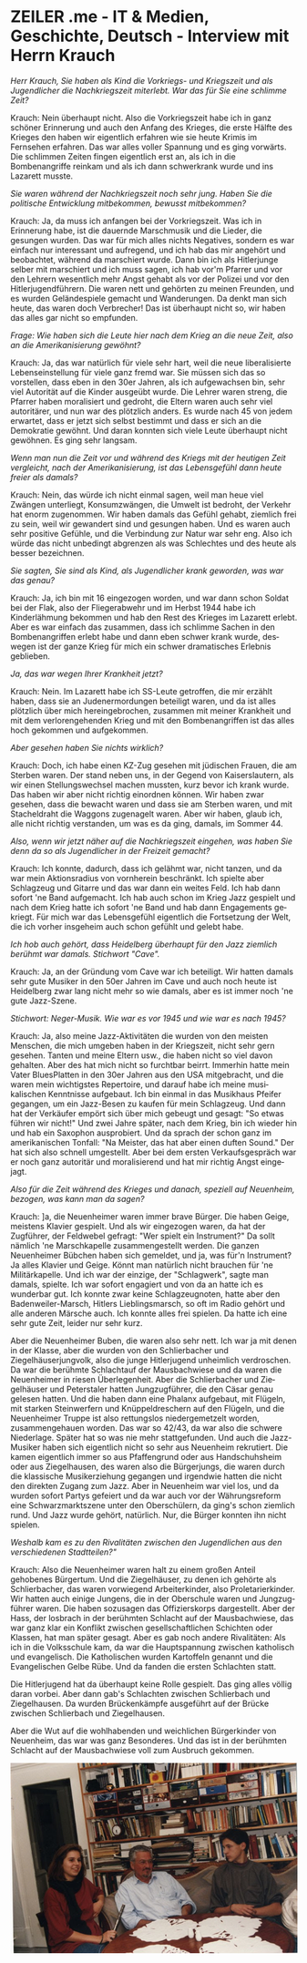 # ZEILER .me - IT & Medien, Geschichte, Deutsch - Interview mit Herrn Krauch

*Herr Krauch, Sie haben als Kind die Vorkriegs- und Kriegszeit und als Jugendlicher die Nachkriegszeit miterlebt. War das für Sie eine schlimme Zeit?*

Krauch: Nein überhaupt nicht. Also die Vorkriegszeit habe ich in ganz schöner Erinnerung und auch den Anfang des Krieges, die erste Hälfte des Krieges den haben wir eigentlich erfahren wie sie heute Krimis im Fernsehen erfahren. Das war alles voller Spannung und es ging vorwärts. Die schlimmen Zeiten fingen eigentlich erst an, als ich in die Bombenangriffe rein­kam und als ich dann schwerkrank wurde und ins Lazarett musste.

*Sie waren während der Nachkriegszeit noch sehr jung. Haben Sie die politische Entwicklung mitbekommen, bewusst mitbekommen?*

Krauch: Ja, da muss ich anfan­gen bei der Vorkriegszeit. Was ich in Erinnerung habe, ist die dau­ernde Marschmusik und die Lie­der, die gesungen wurden. Das war für mich alles nichts Negati­ves, sondern es war einfach nur interessant und aufregend, und ich hab das mir angehört und beob­achtet, während da marschiert wurde. Dann bin ich als Hitlerjun­ge selber mit marschiert und ich muss sagen, ich hab vor'm Pfarrer und vor den Lehrern wesentlich mehr Angst gehabt als vor der Polizei und vor den Hitlerjugend­führern. Die waren nett und ge­hörten zu meinen Freunden, und es wurden Geländespiele gemacht und Wanderungen. Da denkt man sich heute, das waren doch Ver­brecher! Das ist überhaupt nicht so, wir haben das alles gar nicht so empfunden.

*Frage: Wie haben sich die Leute hier nach dem Krieg an die neue Zeit, also an die Amerikanisierung gewöhnt?*

Krauch: Ja, das war natürlich für viele sehr hart, weil die neue liberalisierte Lebenseinstellung für viele ganz fremd war. Sie müssen sich das so vorstellen, dass eben in den 30er Jahren, als ich aufge­wachsen bin, sehr viel Autorität auf die Kinder ausgeübt wurde. Die Lehrer waren streng, die Pfar­rer haben moralisiert und gedroht, die Eltern waren auch sehr viel autoritärer, und nun war des plötzlich anders. Es wurde nach 45 von jedem erwartet, dass er jetzt sich selbst bestimmt und dass er sich an die Demokratie gewöhnt. Und daran konnten sich viele Leute überhaupt nicht gewöhnen. Es ging sehr langsam.

*Wenn man nun die Zeit vor und während des Kriegs mit der heutigen Zeit vergleicht, nach der Amerikanisierung, ist das Lebensgefühl dann heute freier als damals?*

Krauch: Nein, das würde ich nicht einmal sagen, weil man heue viel Zwängen unterliegt, Konsum­zwängen, die Umwelt ist bedroht, der Verkehr hat enorm zugenom­men. Wir haben damals das Ge­fühl gehabt, ziemlich frei zu sein, weil wir gewandert sind und ge­sungen haben. Und es waren auch sehr positive Gefühle, und die Verbindung zur Natur war sehr eng. Also ich würde das nicht unbedingt abgrenzen als was Schlechtes und des heute als bes­ser bezeichnen.

*Sie sagten, Sie sind als Kind, als Jugendlicher krank geworden, was war das genau?*

Krauch: Ja, ich bin mit 16 ein­gezogen worden, und war dann schon Soldat bei der Flak, also der Fliegerabwehr und im Herbst 1944 habe ich Kinderlähmung bekom­men und hab den Rest des Krieges im Lazarett erlebt. Aber es war einfach das zusammen, dass ich schlimme Sachen in den Bomben­angriffen erlebt habe und dann eben schwer krank wurde, des­wegen ist der ganze Krieg für mich ein schwer dramatisches Erlebnis geblieben.

*Ja, das war wegen Ihrer Krankheit jetzt?*

Krauch: Nein. Im Lazarett habe ich SS-Leute getroffen, die mir erzählt haben, dass sie an Judener­mordungen beteiligt waren, und da ist alles plötzlich über mich hereingebrochen, zusammen mit meiner Krankheit und mit dem verlorengehenden Krieg und mit den Bombenangriffen ist das alles hoch gekommen und aufgekom­men.

*Aber gesehen haben Sie nichts wirklich?*

Krauch: Doch, ich habe einen KZ-Zug gesehen mit jüdischen Frauen, die am Sterben waren. Der stand neben uns, in der Gegend von Kaiserslautern, als wir einen Stellungswechsel machen mussten, kurz bevor ich krank wurde. Das haben wir aber nicht richtig ein­ordnen können. Wir haben zwar gesehen, dass die bewacht waren und dass sie am Sterben waren, und mit Stacheldraht die Waggons zugenagelt waren. Aber wir ha­ben, glaub ich, alle nicht richtig verstanden, um was es da ging, damals, im Sommer 44.

*Also, wenn wir jetzt näher auf die Nachkriegszeit eingehen, was haben Sie denn da so als Jugendlicher in der Freizeit gemacht?*

Krauch: Ich konnte, dadurch, dass ich gelähmt war, nicht tanzen, und da war mein Aktionsradius von vornherein beschränkt. Ich spielte aber Schlagzeug und Gi­tarre und das war dann ein weites Feld. Ich hab dann sofort 'ne Band aufgemacht. Ich hab auch schon im Krieg Jazz gespielt und nach dem Krieg hatte ich sofort 'ne Band und hab dann Engagements ge­kriegt. Für mich war das Lebensgefühl eigentlich die Fortsetzung der Welt, die ich vorher insgeheim auch schon gefühlt und gelebt habe.

*Ich hob auch gehört, dass Heidelberg überhaupt für den Jazz ziemlich berühmt war damals. Stichwort "Cave".*

Krauch: Ja, an der Gründung vom Cave war ich beteiligt. Wir hatten damals sehr gute Musiker in den 50er Jahren im Cave und auch noch heute ist Heidelberg zwar lang nicht mehr so wie damals, aber es ist immer noch 'ne gute Jazz-Szene.

*Stichwort: Neger-Musik. Wie war es vor 1945 und wie war es nach 1945?*

Krauch: Ja, also meine Jazz-Aktivitäten die wurden von den meisten Menschen, die mich umgeben haben in der Kriegszeit, nicht sehr gern gesehen. Tanten und meine Eltern usw., die haben nicht so viel davon gehalten. Aber des hat mich nicht so furchtbar beirrt. Immerhin hatte mein Vater BluesPlatten in den 30er Jahren aus den USA mitgebracht, und die waren mein wichtigstes Repertoire, und darauf habe ich meine musi­kalischen Kenntnisse aufgebaut. Ich bin einmal in das Musikhaus Pfeifer gegangen, um ein Jazz-Besen zu kaufen für mein Schlag­zeug. Und dann hat der Verkäufer empört sich über mich gebeugt und gesagt: "So etwas führen wir nicht!" Und zwei Jahre später, nach dem Krieg, bin ich wieder hin und hab ein Saxophon ausprobiert. Und da sprach der schon ganz im amerikanischen Tonfall: "Na Mei­ster, das hat aber einen duften Sound." Der hat sich also schnell umgestellt. Aber bei dem ersten Verkaufsgespräch war er noch ganz autoritär und moralisierend und hat mir richtig Angst einge­jagt.

*Also für die Zeit während des Krieges und danach, speziell auf Neuenheim, bezogen, was kann man da sagen?*

Krauch: \]a, die Neuenheimer waren immer brave Bürger. Die haben Geige, meistens Klavier ge­spielt. Und als wir eingezogen waren, da hat der Zugführer, der Feldwebel gefragt: "Wer spielt ein Instrument?" Da sollt nämlich 'ne Marschkapelle zusammengestellt werden. Die ganzen Neuenheimer Bübchen haben sich gemel­det, und ja, was für'n Instrument? Ja alles Klavier und Geige. Könnt man natürlich nicht brauchen für 'ne Militärkapelle. Und ich war der einzige, der "Schlagwerk", sagte man damals, spielte. Ich war sofort engagiert und von da an hatte ich es wunderbar gut. Ich konnte zwar keine Schlagzeugno­ten, hatte aber den Badenweiler-Marsch, Hitlers Lieblingsmarsch, so oft im Radio gehört und alle anderen Märsche auch. Ich konn­te alles frei spielen. Da hatte ich eine sehr gute Zeit, leider nur sehr kurz.

Aber die Neuenheimer Buben, die waren also sehr nett. Ich war ja mit denen in der Klasse, aber die wurden von den Schlierbacher und Ziegelhäuserjungvolk, also die junge Hitlerjugend unheim­lich verdroschen. Da war die be­rühmte Schlachtauf der Mausbach­wiese und da waren die Neuen­heimer in riesen Überlegenheit. Aber die Schlierbacher und Zie­gelhäuser und Peterstaler hatten Jungzugführer, die den Cäsar genau gelesen hatten. Und die haben dann eine Phalanx aufge­baut, mit Flügeln, mit starken Stein­werfern und Knüppeldreschern auf den Flügeln, und die Neuenheimer Truppe ist also rettungslos niedergemetzelt worden, zusammengehauen worden. Das war so 42/43, da war also die schwere Niederlage. Später hat so was nie mehr stattgefunden. Und auch die Jazz-Musiker haben sich eigent­lich nicht so sehr aus Neuenheim rekrutiert. Die kamen eigentlich immer so aus Pfaffengrund oder aus Handschuhsheim oder aus Ziegelhausen, des waren also die Bürgerjungs, die waren durch die klassische Musikerziehung gegan­gen und irgendwie hatten die nicht den direkten Zugang zum Jazz. Aber in Neuenheim war viel los, und da wurden sofort Partys ge­feiert und da war auch vor der Währungsreform eine Schwarz­marktszene unter den Oberschü­lern, da ging's schon ziemlich rund. Und Jazz wurde gehört, natürlich. Nur, die Bürger konnten ihn nicht spielen.

*Weshalb kam es zu den Rivalitäten zwischen den Jugendlichen aus den verschiedenen Stadtteilen?"*

Krauch: Also die Neuenheimer waren halt zu einem großen Anteil gehobenes Bürgertum. Und die Ziegelhäuser, zu denen ich gehörte als Schlierbacher, das waren vorwiegend Arbeiterkinder, also Proletarierkinder. Wir hatten auch einige Jungens, die in der Oberschule waren und Jungzug­führer waren. Die haben sozusa­gen das Offizierskorps dargestellt. Aber der Hass, der losbrach in der berühmten Schlacht auf der Maus­bachwiese, das war ganz klar ein Konflikt zwischen gesellschaftli­chen Schichten oder Klassen, hat man später gesagt. Aber es gab noch andere Rivalitäten: Als ich in die Volksschule kam, da war die Hauptspannung zwischen katho­lisch und evangelisch. Die Katho­lischen wurden Kartoffeln genannt und die Evangelischen Gelbe Rübe. Und da fanden die ersten Schlachten statt.

Die Hitlerjugend hat da über­haupt keine Rolle gespielt. Das ging alles völlig daran vorbei. Aber dann gab's Schlachten zwischen Schlierbach und Ziegelhausen. Da wurden Brückenkämpfe ausge­führt auf der Brücke zwischen Schlierbach und Ziegelhausen.

Aber die Wut auf die wohlhaben­den und weichlichen Bürgerkin­der von Neuenheim, das war was ganz Besonderes. Und das ist in der berühmten Schlacht auf der Mausbachwiese voll zum Aus­bruch gekommen.

![](interview-krauch-1.jpg)